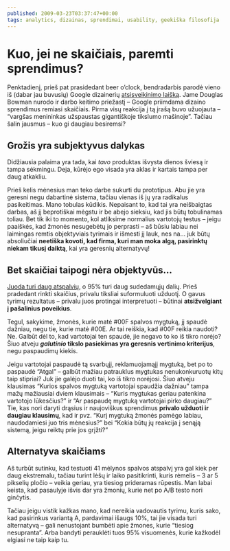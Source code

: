 ```yaml
---
published: 2009-03-23T03:37:47+00:00
tags: analytics, dizainas, sprendimai, usability, geekiška filosofija
---
```


# Kuo, jei ne skaičiais, paremti sprendimus?

<p>Penktadienį, prieš pat prasidedant beer o’clock, bendradarbis parodė vieno iš (dabar jau buvusių) Google dizainerių <a href="http://stopdesign.com/archive/2009/03/20/goodbye-google.html">atsisveikinimo laišką</a>. Jame Douglas Bowman nurodo ir darbo keitimo priežastį – Google priimdama dizaino sprendimus remiasi skaičiais. Pirma visų reakcija į tą įrašą buvo užuojauta – “vargšas menininkas užspaustas gigantiškoje tikslumo mašinoje”. Tačiau šalin jausmus – kuo gi daugiau besiremsi?<br>
<span id="more-87"></span></p>
<h2>Grožis yra subjektyvus dalykas</h2>
<p>Didžiausia palaima yra tada, kai <em>tavo</em> produktas išvysta dienos šviesą ir tampa sėkmingu. Deja, kūrėjo ego visada yra aklas ir kartais tampa per daug atkakliu.</p>
<p>Prieš kelis mėnesius man teko darbe sukurti du prototipus. Abu jie yra geresni negu dabartinė sistema, tačiau vienas iš jų yra radikalus pasikeitimas. Mano tobulas kūdikis. Nepaisant to, kad tai yra neišbaigtas darbas, aš jį beprotiškai mėgstu ir be abejo sieksiu, kad jis būtų tobulinamas toliau. Bet tik iki to momento, kol atliksime normalius vartotojų testus – jeigu paaiškės, kad žmonės nesugebėtų jo perprasti – aš būsiu labiau nei laimingas remtis objektyviais tyrimais ir išmesti jį lauk, nes na… juk būtų absoliučiai <strong>neetiška kovoti, kad firma, kuri man moka algą, pasirinktų niekam tikusį daiktą</strong>, kai yra geresnių alternatyvų!</p>
<h2>Bet skaičiai taipogi nėra objektyvūs…</h2>
<p><a href="http://www.youtube.com/watch?v=21CBUX-wQGE">Juoda turi daug atspalvių</a>, o 95% turi daug sudedamųjų dalių. Prieš pradedant rinkti skaičius, privalu tiksliai suformuluoti užduotį. O gavus tyrimų rezultatus – privalu juos protingai interpretuoti – būtinai <strong>atsižvelgiant į pašalinius poveikius</strong>.</p>
<p>Tegul, sakykime, žmonės, kurie matė #00F spalvos mygtuką, jį spaudė dažniau, negu tie, kurie matė #00E. Ar tai reiškia, kad #00F reikia naudoti? Ne. Galbūt dėl to, kad vartotojai ten spaudė, jie negavo to ko iš tikro norėjo? Šiuo atveju <strong><em>galutinio</em> tikslo pasiekimas yra geresnis vertinimo kriterijus</strong>, negu paspaudimų kiekis.</p>
<p>Jeigu vartotojai paspaudė tą svarbųjį, reklamuojamąjį mygtuką, bet po to paspaudė “Atgal” – galbūt mažiau patrauklus mygtukas nenukonkuruotų kitų taip stipriai? Juk jie galėjo duoti tai, ko iš tikro norėjosi. Šiuo atveju klausimas “Kurios spalvos mygtuką vartotojai spaudžia dažniau” tampa mažų mažiausiai dviem klausimais – “Kuris mygtukas geriau patenkina vartotojo lūkesčius?” ir “Ar paspaudę mygtuką vartotojai pirko daugiau?” Tie, kas nori daryti drąsius ir naujoviškus sprendimus <strong>privalo užduoti ir daugiau klausimų</strong>, kad ir pvz. “Kurį mygtuką žmonės pamėgo labiau, naudodamiesi juo tris mėnesius?” bei “Kokia būtų jų reakcija į senąją sistemą, jeigu reiktų prie jos grįžti?”</p>
<h2>Alternatyva skaičiams</h2>
<p>Aš turbūt sutinku, kad testuoti 41 mėlynos spalvos atspalvį yra gal kiek per daug ekstremalu, tačiau turint lėšų ir laiko pasitikrinti, kuris rėmelis – 3 ar 5 pikselių pločio – veikia geriau, yra tiesiog prideramas rūpestis. Man labai keista, kad pasaulyje išvis dar yra žmonių, kurie net po A/B testo nori ginčytis.</p>
<p>Tačiau jeigu vistik kažkas mano, kad nereikia vadovautis tyrimu, kuris sako, kad pasirinkus variantą A, pardavimai išaugs 10%, tai jie visada turi alternatyvą – gali nenustojant bumbėti apie žmones, kurie “tiesiog nesupranta”. Arba bandyti perauklėti tuos 95% visuomenės, kurie kažkodėl elgiasi ne taip kaip tu.</p>